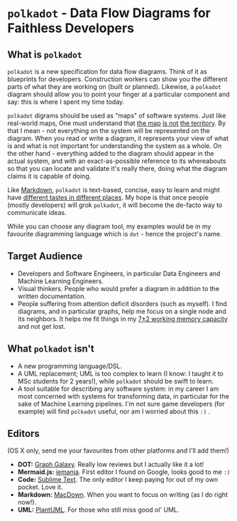 # `polkadot` - Data Flow Diagrams for Faithless Developers

## What is `polkadot`

`polkadot` is a new specification for data flow diagrams. Think of it as blueprints for developers. Construction workers can show you the different parts of what they are working on (built or planned). Likewise, a `polkadot` diagram should allow you to point your finger at a particular component and say: this is where I spent my time today.

`polkadot` digrams should be used as "maps" of software systems. Just like real-world maps, One must understand that
[the map](https://en.wikipedia.org/wiki/Map%E2%80%93territory_relation) 
[is not](https://en.wikipedia.org/wiki/The_Map_and_the_Territory) 
[the territory](https://en.wikipedia.org/wiki/On_Exactitude_in_Science). By that I mean - not everything on the system will be represented on the diagram. When you read or write a diagram, it represents your view of what is and what is not important for understanding the system as a whole. On the other hand - everything added to the diagram should appear in the actual system, and with an exact-as-possible reference to its whereabouts so that you can locate and validate it's really there, doing what the diagram claims it is capable of doing.

Like [Markdown](https://en.wikipedia.org/wiki/Markdown), `polkadot` is text-based, concise, easy to learn and might have [different tastes in different places](https://en.wikipedia.org/wiki/Markdown#Variants). My hope is that once people (mostly developers) will grok `polkadot`, it will become the de-facto way to communicate ideas.

While you can choose any diagram tool, my examples would be in my favourite diagramming language which is `dot` - hence the project's name.


## Target Audience

* Developers and Software Engineers, in particular Data Engineers and Machine Learning Engineers.
* Visual thinkers. People who would prefer a diagram in addition to the written documentation.
* People suffering from attention deficit disorders (such as myself). I find diagrams, and in particular graphs, help me focus on a single node and its neighbors. It helps me fit things in my [7±2 working memory capacity ](https://en.wikipedia.org/wiki/The_Magical_Number_Seven,_Plus_or_Minus_Two) and not get lost.


## What `polkadot` isn't

* A new programming language/DSL.
* A UML replacement; UML is too complex to learn (I know: I taught it to MSc students for 2 years!), while `polkadot` should be swift to learn.
* A tool suitable for describing any software system: in my career I am most concerned with systems for transforming data, in particular for the sake of Machine Learning pipelines. I'm not sure game developers (for example) will find `polkadot` useful, nor am I worried about this `:)` .


## Editors

(OS X only, send me your favourites from other platforms and I'll add them!)

* **DOT:** [Graph Galaxy](https://apps.apple.com/us/app/graph-galaxy/id1473722262?mt=12). Really low reviews but I actually like it a lot!
* **Mermaid.js:** [iemanja](https://github.com/pedsm/iemanja/releases). First editor I found on Google, looks good to me `:)`
* **Code:** [Sublime Text](https://www.sublimetext.com/). The only editor I keep paying for out of my own pocket. Love it.
* **Markdown:** [MacDown](https://macdown.uranusjr.com/). When you want to focus on writing (as I do right now!).
* **UML:** [PlantUML](https://plantuml.com/). For those who still miss good ol' UML.
